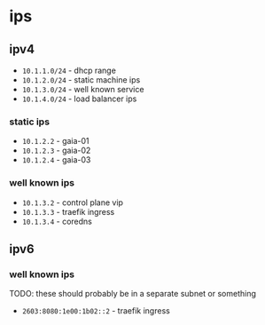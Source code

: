 # ips

## ipv4

- `10.1.1.0/24` - dhcp range
- `10.1.2.0/24` - static machine ips
- `10.1.3.0/24` - well known service
- `10.1.4.0/24` - load balancer ips

### static ips

- `10.1.2.2` - gaia-01
- `10.1.2.3` - gaia-02
- `10.1.2.4` - gaia-03

### well known ips

- `10.1.3.2` - control plane vip
- `10.1.3.3` - traefik ingress
- `10.1.3.4` - coredns

## ipv6

### well known ips

TODO: these should probably be in a separate subnet or something

- `2603:8080:1e00:1b02::2` - traefik ingress
